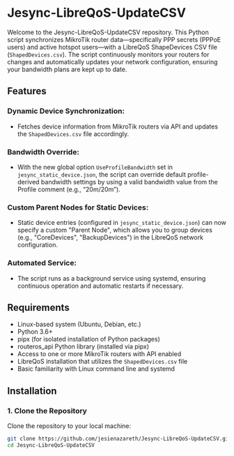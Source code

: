 # Jesync-LibreQoS-UpdateCSV

Welcome to the Jesync-LibreQoS-UpdateCSV repository. This Python script synchronizes MikroTik router data—specifically PPP secrets (PPPoE users) and active hotspot users—with a LibreQoS ShapeDevices CSV file (`ShapedDevices.csv`). The script continuously monitors your routers for changes and automatically updates your network configuration, ensuring your bandwidth plans are kept up to date.

## Features

### Dynamic Device Synchronization:
- Fetches device information from MikroTik routers via API and updates the `ShapedDevices.csv` file accordingly.

### Bandwidth Override:
- With the new global option `UseProfileBandwidth` set in `jesync_static_device.json`, the script can override default profile-derived bandwidth settings by using a valid bandwidth value from the Profile comment (e.g., “20m/20m”).

### Custom Parent Nodes for Static Devices:
- Static device entries (configured in `jesync_static_device.json`) can now specify a custom "Parent Node", which allows you to group devices (e.g., "CoreDevices", "BackupDevices") in the LibreQoS network configuration.

### Automated Service:
- The script runs as a background service using systemd, ensuring continuous operation and automatic restarts if necessary.

## Requirements
- Linux-based system (Ubuntu, Debian, etc.)
- Python 3.6+
- pipx (for isolated installation of Python packages)
- routeros_api Python library (installed via pipx)
- Access to one or more MikroTik routers with API enabled
- LibreQoS installation that utilizes the `ShapedDevices.csv` file
- Basic familiarity with Linux command line and systemd

## Installation

### 1. Clone the Repository
Clone the repository to your local machine:

```bash
git clone https://github.com/jesienazareth/Jesync-LibreQoS-UpdateCSV.git
cd Jesync-LibreQoS-UpdateCSV

